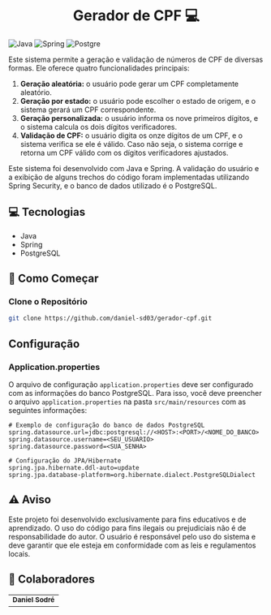 [JAVA__BADGE]:https://img.shields.io/badge/java-%23ED8B00.svg?style=for-the-badge&logo=openjdk&logoColor=white
[Postgre__BADGE]:https://img.shields.io/badge/postgres-%23316192.svg?style=for-the-badge&logo=postgresql&logoColor=white
[Spring__BADGE]:https://img.shields.io/badge/spring-%236DB33F.svg?style=for-the-badge&logo=spring&logoColor=white

<h1 align="center" style="font-weight: bold;">Gerador de CPF 💻</h1>

![Java][JAVA__BADGE]
![Spring][Spring__BADGE]
![Postgre][Postgre__BADGE]

<p>
  Este sistema permite a geração e validação de números de CPF de diversas formas. Ele oferece quatro funcionalidades principais:
</p>
<ol>
  <li><strong>Geração aleatória:</strong> o usuário pode gerar um CPF completamente aleatório.</li>
  <li><strong>Geração por estado:</strong> o usuário pode escolher o estado de origem, e o sistema gerará um CPF correspondente.</li>
  <li><strong>Geração personalizada:</strong> o usuário informa os nove primeiros dígitos, e o sistema calcula os dois dígitos verificadores.</li>
  <li><strong>Validação de CPF:</strong> o usuário digita os onze dígitos de um CPF, e o sistema verifica se ele é válido. Caso não seja, o sistema corrige e retorna um CPF válido com os dígitos verificadores ajustados.</li>
</ol>
<p>
  Este sistema foi desenvolvido com Java e Spring. A validação do usuário e a exibição de alguns trechos do código foram implementadas utilizando Spring Security, e o banco de dados utilizado é o PostgreSQL.
</p>
<h2 id="tecnologias">💻 Tecnologias</h2>

- Java
- Spring
- PostgreSQL

<h2 id="começar">🚀  Como Começar</h2>

<h3>Clone o Repositório</h3>

```bash
git clone https://github.com/daniel-sd03/gerador-cpf.git
```
## Configuração

### Application.properties

O arquivo de configuração `application.properties` deve ser configurado com as informações do banco PostgreSQL. Para isso, você deve preencher o arquivo `application.properties` na pasta `src/main/resources` com as seguintes informações:

```properties
# Exemplo de configuração do banco de dados PostgreSQL
spring.datasource.url=jdbc:postgresql://<HOST>:<PORT>/<NOME_DO_BANCO>
spring.datasource.username=<SEU_USUARIO>
spring.datasource.password=<SUA_SENHA>

# Configuração do JPA/Hibernate
spring.jpa.hibernate.ddl-auto=update
spring.jpa.database-platform=org.hibernate.dialect.PostgreSQLDialect

```
<h2 id="aviso">⚠️ Aviso</h2>

<p>
  Este projeto foi desenvolvido exclusivamente para fins educativos e de aprendizado. O uso do código para fins ilegais ou prejudiciais não é de responsabilidade do autor. O usuário é responsável pelo uso do sistema e deve garantir que ele esteja em conformidade com as leis e regulamentos locais.
</p>

<h2 id="colaboradores">🤝 Colaboradores</h2>
<table>
  <tr>
    <td align="center">
      <a href="https://github.com/daniel-sd03">
        <sub>
          <b>Daniel Sodré</b>
        </sub>
      </a>
    </td>
  </tr>
</table>
